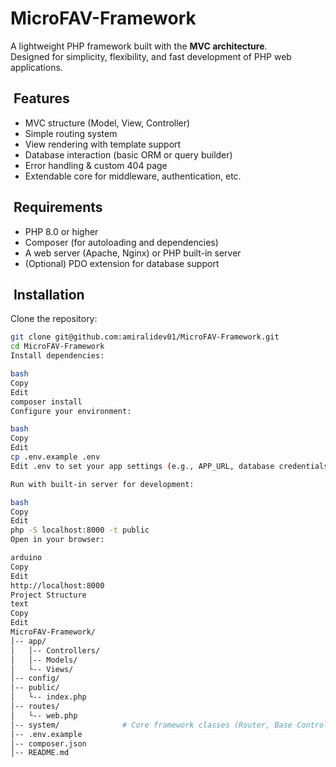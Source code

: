 # MicroFAV-Framework

A lightweight PHP framework built with the **MVC architecture**.  
Designed for simplicity, flexibility, and fast development of PHP web applications.

## ​ Features
- MVC structure (Model, View, Controller)
- Simple routing system
- View rendering with template support
- Database interaction (basic ORM or query builder)
- Error handling & custom 404 page
- Extendable core for middleware, authentication, etc.

## ​ Requirements
- PHP 8.0 or higher
- Composer (for autoloading and dependencies)
- A web server (Apache, Nginx) or PHP built-in server
- (Optional) PDO extension for database support

## ​ Installation

Clone the repository:
```bash
git clone git@github.com:amiralidev01/MicroFAV-Framework.git
cd MicroFAV-Framework
Install dependencies:

bash
Copy
Edit
composer install
Configure your environment:

bash
Copy
Edit
cp .env.example .env
Edit .env to set your app settings (e.g., APP_URL, database credentials).

Run with built-in server for development:

bash
Copy
Edit
php -S localhost:8000 -t public
Open in your browser:

arduino
Copy
Edit
http://localhost:8000
Project Structure
text
Copy
Edit
MicroFAV-Framework/
│-- app/
│   │-- Controllers/
│   │-- Models/
│   └-- Views/
│-- config/
│-- public/
│   └-- index.php
│-- routes/
│   └-- web.php
│-- system/              # Core framework classes (Router, Base Controller, etc.)
│-- .env.example
│-- composer.json
│-- README.md
